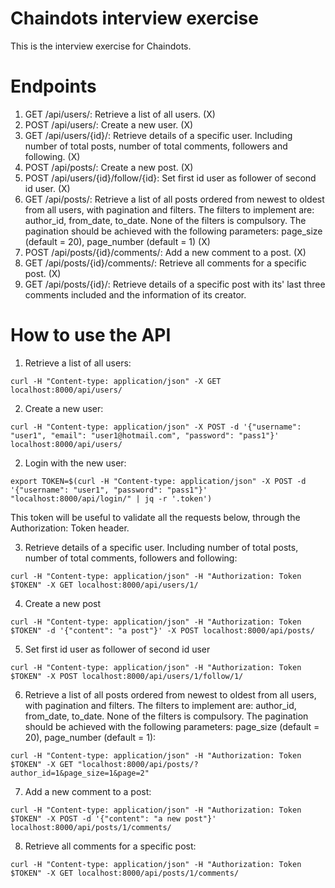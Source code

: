 # Chaindots interview exercise

This is the interview exercise for Chaindots.

# Endpoints

1. GET /api/users/: Retrieve a list of all users. (X)
2. POST /api/users/: Create a new user. (X)
3. GET /api/users/{id}/: Retrieve details of a specific user. Including number of total posts, number of total comments, followers and following. (X)
4. POST /api/posts/: Create a new post. (X)
5. POST /api/users/{id}/follow/{id}: Set first id user as follower of second id user. (X)
6. GET /api/posts/: Retrieve a list of all posts ordered from newest to oldest from all users, with pagination and filters. The filters to implement are: author_id, from_date, to_date. None of the filters is compulsory. The pagination should be achieved with the following parameters: page_size (default = 20), page_number (default = 1) (X)
7. POST /api/posts/{id}/comments/: Add a new comment to a post. (X)
8. GET /api/posts/{id}/comments/: Retrieve all comments for a specific post. (X)
9. GET /api/posts/{id}/: Retrieve details of a specific post with its' last three comments included and the information of its creator.

# How to use the API

1. Retrieve a list of all users:

```shell
curl -H "Content-type: application/json" -X GET localhost:8000/api/users/
```

2. Create a new user:

```shell
curl -H "Content-type: application/json" -X POST -d '{"username": "user1", "email": "user1@hotmail.com", "password": "pass1"}' localhost:8000/api/users/
```

2. Login with the new user:

```shell
export TOKEN=$(curl -H "Content-type: application/json" -X POST -d '{"username": "user1", "password": "pass1"}' "localhost:8000/api/login/" | jq -r '.token')
```

This token will be useful to validate all the requests below, through the Authorization: Token header.

3. Retrieve details of a specific user. Including number of total posts, number of total comments, followers and following:

```shell
curl -H "Content-type: application/json" -H "Authorization: Token $TOKEN" -X GET localhost:8000/api/users/1/
```

4. Create a new post

```shell
curl -H "Content-type: application/json" -H "Authorization: Token $TOKEN" -d '{"content": "a post"}' -X POST localhost:8000/api/posts/
```

5. Set first id user as follower of second id user

```shell
curl -H "Content-type: application/json" -H "Authorization: Token $TOKEN" -X POST localhost:8000/api/users/1/follow/1/
```

6. Retrieve a list of all posts ordered from newest to oldest from all users, with pagination and filters. The filters to implement are: author_id, from_date, to_date. None of the filters is compulsory. The pagination should be achieved with the following parameters: page_size (default = 20), page_number (default = 1):

```shell
curl -H "Content-type: application/json" -H "Authorization: Token $TOKEN" -X GET "localhost:8000/api/posts/?author_id=1&page_size=1&page=2"
```

7. Add a new comment to a post:

```shell
curl -H "Content-type: application/json" -H "Authorization: Token $TOKEN" -X POST -d '{"content": "a new post"}' localhost:8000/api/posts/1/comments/
```

8. Retrieve all comments for a specific post:

```shell
curl -H "Content-type: application/json" -H "Authorization: Token $TOKEN" -X GET localhost:8000/api/posts/1/comments/
```
